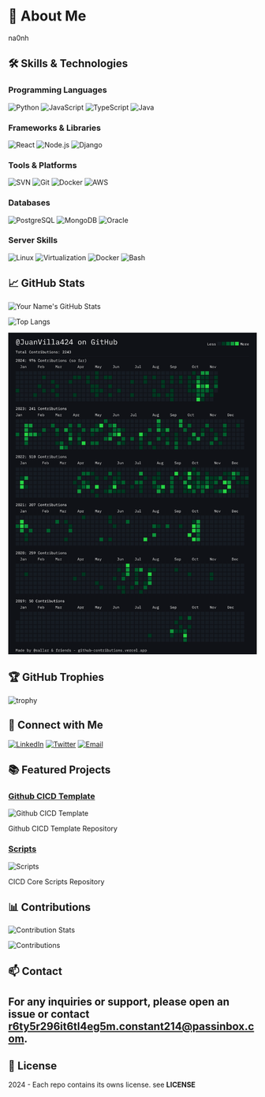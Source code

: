 # 🚀 About Me

na0nh

## 🛠️ Skills & Technologies

### Programming Languages

![Python](https://img.shields.io/badge/Python-3670A0?style=for-the-badge&logo=python&logoColor=ffdd54)
![JavaScript](https://img.shields.io/badge/JavaScript-323330?style=for-the-badge&logo=javascript&logoColor=F7DF1E)
![TypeScript](https://img.shields.io/badge/TypeScript-3178C6?style=for-the-badge&logo=typescript&logoColor=white)
![Java](https://img.shields.io/badge/Java-007396?style=for-the-badge&logo=java&logoColor=white)

### Frameworks & Libraries

![React](https://img.shields.io/badge/React-20232A?style=for-the-badge&logo=react&logoColor=61DAFB)
![Node.js](https://img.shields.io/badge/Node.js-339933?style=for-the-badge&logo=nodedotjs&logoColor=white)
![Django](https://img.shields.io/badge/Django-092E20?style=for-the-badge&logo=django&logoColor=green)

### Tools & Platforms

![SVN](https://img.shields.io/badge/SVN-FFFFFF?style=for-the-badge&logo=subversion&logoColor=blue)
![Git](https://img.shields.io/badge/Git-F05032?style=for-the-badge&logo=git&logoColor=white)
![Docker](https://img.shields.io/badge/Docker-2496ED?style=for-the-badge&logo=docker&logoColor=white)
![AWS](https://img.shields.io/badge/AWS-232F3E?style=for-the-badge&logo=amazon-aws&logoColor=white)

### Databases

![PostgreSQL](https://img.shields.io/badge/PostgreSQL-336791?style=for-the-badge&logo=postgresql&logoColor=white)
![MongoDB](https://img.shields.io/badge/MongoDB-47A248?style=for-the-badge&logo=mongodb&logoColor=white)
![Oracle](https://img.shields.io/badge/Oracle-FF0000?style=for-the-badge&logo=oracle&logoColor=white)

### Server Skills

![Linux](https://img.shields.io/badge/Linux-FCC624?style=for-the-badge&logo=linux&logoColor=black)
![Virtualization](https://img.shields.io/badge/Virtualization-183A61?style=for-the-badge&logo=virtualbox&logoColor=white)
![Docker](https://img.shields.io/badge/Docker-2496ED?style=for-the-badge&logo=docker&logoColor=white)
![Bash](https://img.shields.io/badge/Bash-4EAA25?style=for-the-badge&logo=gnu-bash&logoColor=white)

## 📈 GitHub Stats

![Your Name's GitHub Stats](https://github-readme-stats.vercel.app/api?username=JuanVilla424&show_icons=true&theme=radical)

![Top Langs](https://github-readme-stats.vercel.app/api/top-langs/?username=JuanVilla424&layout=compact&theme=radical)

![Commits Github Activity Graph](static/images/contributions.png)

## 🏆 GitHub Trophies

![trophy](https://github-profile-trophy.vercel.app/?username=JuanVilla424&theme=radical)

## 🔗 Connect with Me

[![LinkedIn](https://img.shields.io/badge/LinkedIn-%230077B5.svg?style=for-the-badge&logo=linkedin&logoColor=white)](https://www.linkedin.com/in/[your-linkedin-username]/)
[![Twitter](https://img.shields.io/badge/Twitter-%231DA1F2.svg?style=for-the-badge&logo=twitter&logoColor=white)](https://twitter.com/na0nh)
[![Email](https://img.shields.io/badge/Email-D14836?style=for-the-badge&logo=gmail&logoColor=white)](mailto:r6ty5r296it6tl4eg5m.constant214@passinbox.com)

## 📚 Featured Projects

### [Github CICD Template](https://github.com/JuanVilla424/github-cicd-template)

![Github CICD Template](https://github.com/JuanVilla424/github-cicd-template/blob/main/screenshot.png?raw=true)

Github CICD Template Repository

### [Scripts](https://github.com/JuanVilla424/scripts)

![Scripts](https://github.com/JuanVilla424/scripts/blob/main/screenshot.png?raw=true)

CICD Core Scripts Repository

## 📊 Contributions

![Contribution Stats](https://github-contribution-stats.vercel.app/api/?username=JuanVilla424)

![Contributions](https://github-contributor-stats.vercel.app/api?username=JuanVilla424&theme=dark)

## 📫 Contact

## For any inquiries or support, please open an issue or contact [r6ty5r296it6tl4eg5m.constant214@passinbox.com](mailto:r6ty5r296it6tl4eg5m.constant214@passinbox.com).

## 📜 License

2024 - Each repo contains its owns license. see **LICENSE**
